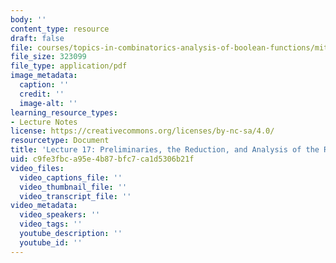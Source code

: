 ```yaml
---
body: ''
content_type: resource
draft: false
file: courses/topics-in-combinatorics-analysis-of-boolean-functions/mit18_218s21_lec17.pdf
file_size: 323099
file_type: application/pdf
image_metadata:
  caption: ''
  credit: ''
  image-alt: ''
learning_resource_types:
- Lecture Notes
license: https://creativecommons.org/licenses/by-nc-sa/4.0/
resourcetype: Document
title: 'Lecture 17: Preliminaries, the Reduction, and Analysis of the Reduction'
uid: c9fe3fbc-a95e-4b87-bfc7-ca1d5306b21f
video_files:
  video_captions_file: ''
  video_thumbnail_file: ''
  video_transcript_file: ''
video_metadata:
  video_speakers: ''
  video_tags: ''
  youtube_description: ''
  youtube_id: ''
---
```

